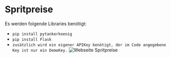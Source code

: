 

# Spritpreise

Es werden folgende Libraries benötigt:
- `pip install pytankerkoenig`
- `pip install Flask`
- `zusätzlich wird ein eigener APIKey benötigt, der im Code angegebene Key ist nur ein DemoKey.`
![Webseite Spritpreise](https://github.com/Seitzla/Spritpreise/assets/139221254/bd5bb92f-80c9-410c-96cc-ef78830f88ec)


